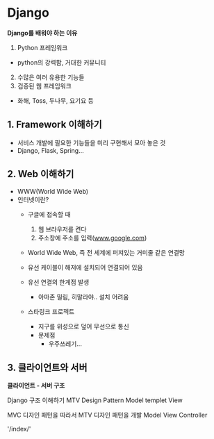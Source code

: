 # Django
**Django를 배워야 하는 이유**
1. Python 프레임워크
  - python의 강력함, 거대한 커뮤니티

2. 수많은 여러 유용한 기능들
3. 검증된 웹 프레임워크
  - 화해, Toss, 두나무, 요기요 등


## 1. Framework 이해하기
- 서비스 개발에 필요한 기능들을 미리 구현해서 모아 놓은 것
- Django, Flask, Spring...


## 2. Web 이해하기
- WWW(World Wide Web)
- 인터넷이란?
  - 구글에 접속할 때
    1. 웹 브라우저를 켠다
    2. 주소창에 주소를 입력(www.google.com)
  - World Wide Web, 즉 전 세계에 퍼져있는 거미줄 같은 연결망
  - 유선 케이블이 해저에 설치되어 연결되어 있음
  - 유선 연결의 한계점 발생
    - 아마존 밀림, 히말라야.. 설치 어려움
  
  - 스타링크 프로젝트
    - 지구를 위성으로 덮어 무선으로 통신
    - 문제점
      - 우주쓰레기...


## 3. 클라이언트와 서버

**클라이언트 - 서버 구조**

Django 구조 이해하기
MTV Design Pattern
Model templet View

MVC 디자인 패턴을 따라서 MTV 디자인 패턴을 개발
Model View Controller


'/index/' 